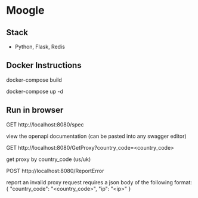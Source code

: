 # Moogle

## Stack
- Python, Flask, Redis

## Docker Instructions
docker-compose build 

docker-compose up -d 


## Run in browser
GET http://localhost:8080/spec

view the openapi documentation (can be pasted into any swagger editor)

GET http://localhost:8080/GetProxy?country_code=<country_code>

get proxy by country_code (us/uk)

POST http://localhost:8080/ReportError

report an invalid proxy
request requires a json body of the following format:
{
  "country_code": "<country_code>",
  "ip": "\<ip\>"
}
